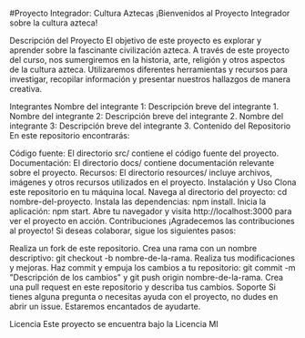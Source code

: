 #Proyecto Integrador: Cultura Aztecas
¡Bienvenidos al Proyecto Integrador sobre la cultura azteca!

Descripción del Proyecto
El objetivo de este proyecto es explorar y aprender sobre la fascinante civilización azteca. A través de este proyecto del curso, nos sumergiremos en la historia, arte, religión y otros aspectos de la cultura azteca. Utilizaremos diferentes herramientas y recursos para investigar, recopilar información y presentar nuestros hallazgos de manera creativa.

Integrantes
Nombre del integrante 1: Descripción breve del integrante 1.
Nombre del integrante 2: Descripción breve del integrante 2.
Nombre del integrante 3: Descripción breve del integrante 3.
Contenido del Repositorio
En este repositorio encontrarás:

Código fuente: El directorio src/ contiene el código fuente del proyecto.
Documentación: El directorio docs/ contiene documentación relevante sobre el proyecto.
Recursos: El directorio resources/ incluye archivos, imágenes y otros recursos utilizados en el proyecto.
Instalación y Uso
Clona este repositorio en tu máquina local.
Navega al directorio del proyecto: cd nombre-del-proyecto.
Instala las dependencias: npm install.
Inicia la aplicación: npm start.
Abre tu navegador y visita http://localhost:3000 para ver el proyecto en acción.
Contribuciones
¡Agradecemos las contribuciones al proyecto! Si deseas colaborar, sigue los siguientes pasos:

Realiza un fork de este repositorio.
Crea una rama con un nombre descriptivo: git checkout -b nombre-de-la-rama.
Realiza tus modificaciones y mejoras.
Haz commit y empuja los cambios a tu repositorio: git commit -m "Descripción de los cambios" y git push origin nombre-de-la-rama.
Crea una pull request en este repositorio y describa tus cambios.
Soporte
Si tienes alguna pregunta o necesitas ayuda con el proyecto, no dudes en abrir un issue. Estaremos encantados de ayudarte.

Licencia
Este proyecto se encuentra bajo la Licencia MI
